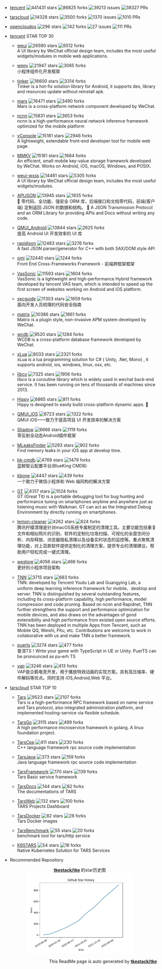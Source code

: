 
+ [tencent](https://github.com/tencent)
![441431 stars](https://img.shields.io/badge/Stars-441431-green)
![86825 forks](https://img.shields.io/badge/Forks-86825-green)
![39213 issues](https://img.shields.io/badge/Issues-39213-green)
![38327 PRs](https://img.shields.io/badge/PRs-38327-green)

+ [tarscloud](https://github.com/tarscloud)
![14328 stars](https://img.shields.io/badge/Stars-14328-green)
![3500 forks](https://img.shields.io/badge/Forks-3500-green)
![1370 issues](https://img.shields.io/badge/Issues-1370-green)
![1010 PRs](https://img.shields.io/badge/PRs-1010-green)

+ [opencloudos](https://github.com/opencloudos)
![296 stars](https://img.shields.io/badge/Stars-296-green)
![142 forks](https://img.shields.io/badge/Forks-142-green)
![27 issues](https://img.shields.io/badge/Issues-27-green)
![111 PRs](https://img.shields.io/badge/PRs-111-green)



+ [tencent](https://github.com/tencent) STAR TOP 30
    
    + [weui](https://github.com/tencent/weui) 
    ![26590 stars](https://img.shields.io/badge/Stars-26590-green)
    ![6512 forks](https://img.shields.io/badge/Forks-6512-green)  
    A UI library by WeChat official design team, includes the most useful widgets/modules in mobile web applications.
    
    + [wepy](https://github.com/tencent/wepy) 
    ![21947 stars](https://img.shields.io/badge/Stars-21947-green)
    ![3065 forks](https://img.shields.io/badge/Forks-3065-green)  
    小程序组件化开发框架
    
    + [tinker](https://github.com/tencent/tinker) 
    ![16600 stars](https://img.shields.io/badge/Stars-16600-green)
    ![3314 forks](https://img.shields.io/badge/Forks-3314-green)  
    Tinker is a hot-fix solution library for Android, it supports dex, library and resources update without reinstall apk.
    
    + [mars](https://github.com/tencent/mars) 
    ![16471 stars](https://img.shields.io/badge/Stars-16471-green)
    ![3490 forks](https://img.shields.io/badge/Forks-3490-green)  
    Mars is a cross-platform network component  developed by WeChat.
    
    + [ncnn](https://github.com/tencent/ncnn) 
    ![15831 stars](https://img.shields.io/badge/Stars-15831-green)
    ![3653 forks](https://img.shields.io/badge/Forks-3653-green)  
    ncnn is a high-performance neural network inference framework optimized for the mobile platform
    
    + [vConsole](https://github.com/tencent/vConsole) 
    ![15181 stars](https://img.shields.io/badge/Stars-15181-green)
    ![2946 forks](https://img.shields.io/badge/Forks-2946-green)  
    A lightweight, extendable front-end developer tool for mobile web page.
    
    + [MMKV](https://github.com/tencent/MMKV) 
    ![15161 stars](https://img.shields.io/badge/Stars-15161-green)
    ![1684 forks](https://img.shields.io/badge/Forks-1684-green)  
    An efficient, small mobile key-value storage framework developed by WeChat. Works on Android, iOS, macOS, Windows, and POSIX.
    
    + [weui-wxss](https://github.com/tencent/weui-wxss) 
    ![14461 stars](https://img.shields.io/badge/Stars-14461-green)
    ![5305 forks](https://img.shields.io/badge/Forks-5305-green)  
    A UI library by WeChat official design team, includes the most useful widgets/modules.
    
    + [APIJSON](https://github.com/tencent/APIJSON) 
    ![13945 stars](https://img.shields.io/badge/Stars-13945-green)
    ![1835 forks](https://img.shields.io/badge/Forks-1835-green)  
    🚀 零代码、全功能、强安全 ORM 库，后端接口和文档零代码，前端(客户端) 定制返回 JSON 的数据和结构。 🚀 A JSON Transmission Protocol and an ORM Library for providing APIs and Docs without writing any code.
    
    + [QMUI_Android](https://github.com/tencent/QMUI_Android) 
    ![13844 stars](https://img.shields.io/badge/Stars-13844-green)
    ![2625 forks](https://img.shields.io/badge/Forks-2625-green)  
    提高 Android UI 开发效率的 UI 库
    
    + [rapidjson](https://github.com/tencent/rapidjson) 
    ![12483 stars](https://img.shields.io/badge/Stars-12483-green)
    ![3276 forks](https://img.shields.io/badge/Forks-3276-green)  
    A fast JSON parser/generator for C++ with both SAX/DOM style API
    
    + [omi](https://github.com/tencent/omi) 
    ![12440 stars](https://img.shields.io/badge/Stars-12440-green)
    ![1244 forks](https://img.shields.io/badge/Forks-1244-green)  
     Front End Cross-Frameworks Framework - 前端跨框架框架
    
    + [VasSonic](https://github.com/tencent/VasSonic) 
    ![11593 stars](https://img.shields.io/badge/Stars-11593-green)
    ![1604 forks](https://img.shields.io/badge/Forks-1604-green)  
    VasSonic is a lightweight and high-performance Hybrid framework developed by tencent VAS team, which is intended to speed up the first screen of websites working on Android and iOS platform. 
    
    + [secguide](https://github.com/tencent/secguide) 
    ![11303 stars](https://img.shields.io/badge/Stars-11303-green)
    ![1659 forks](https://img.shields.io/badge/Forks-1659-green)  
    面向开发人员梳理的代码安全指南
    
    + [matrix](https://github.com/tencent/matrix) 
    ![10386 stars](https://img.shields.io/badge/Stars-10386-green)
    ![1661 forks](https://img.shields.io/badge/Forks-1661-green)  
    Matrix is a plugin style, non-invasive APM system developed by WeChat.
    
    + [wcdb](https://github.com/tencent/wcdb) 
    ![9520 stars](https://img.shields.io/badge/Stars-9520-green)
    ![1284 forks](https://img.shields.io/badge/Forks-1284-green)  
    WCDB is a cross-platform database framework developed by WeChat.
    
    + [xLua](https://github.com/tencent/xLua) 
    ![8033 stars](https://img.shields.io/badge/Stars-8033-green)
    ![2321 forks](https://img.shields.io/badge/Forks-2321-green)  
    xLua is a lua programming solution for  C# ( Unity, .Net, Mono) , it supports android, ios, windows, linux, osx, etc.
    
    + [libco](https://github.com/tencent/libco) 
    ![7325 stars](https://img.shields.io/badge/Stars-7325-green)
    ![1956 forks](https://img.shields.io/badge/Forks-1956-green)  
    libco is a coroutine library which is widely used in wechat  back-end service. It has been running on tens of thousands of machines since 2013.
    
    + [Hippy](https://github.com/tencent/Hippy) 
    ![6865 stars](https://img.shields.io/badge/Stars-6865-green)
    ![811 forks](https://img.shields.io/badge/Forks-811-green)  
    Hippy is designed to easily build cross-platform dynamic apps. 👏
    
    + [QMUI_iOS](https://github.com/tencent/QMUI_iOS) 
    ![6723 stars](https://img.shields.io/badge/Stars-6723-green)
    ![1322 forks](https://img.shields.io/badge/Forks-1322-green)  
    QMUI iOS——致力于提高项目 UI 开发效率的解决方案
    
    + [Shadow](https://github.com/tencent/Shadow) 
    ![6666 stars](https://img.shields.io/badge/Stars-6666-green)
    ![1119 forks](https://img.shields.io/badge/Forks-1119-green)  
    零反射全动态Android插件框架
    
    + [MLeaksFinder](https://github.com/tencent/MLeaksFinder) 
    ![5293 stars](https://img.shields.io/badge/Stars-5293-green)
    ![902 forks](https://img.shields.io/badge/Forks-902-green)  
    Find memory leaks in your iOS app at develop time.
    
    + [bk-cmdb](https://github.com/tencent/bk-cmdb) 
    ![4769 stars](https://img.shields.io/badge/Stars-4769-green)
    ![1479 forks](https://img.shields.io/badge/Forks-1479-green)  
    蓝鲸智云配置平台(BlueKing CMDB)
    
    + [kbone](https://github.com/tencent/kbone) 
    ![4447 stars](https://img.shields.io/badge/Stars-4447-green)
    ![439 forks](https://img.shields.io/badge/Forks-439-green)  
    一个致力于微信小程序和 Web 端同构的解决方案
    
    + [GT](https://github.com/tencent/GT) 
    ![4317 stars](https://img.shields.io/badge/Stars-4317-green)
    ![1024 forks](https://img.shields.io/badge/Forks-1024-green)  
    GT (Great Tit) is a portable debugging tool for bug hunting and performance tuning on smartphones anytime and anywhere just as listening music with Walkman. GT can act as the Integrated Debug Environment by directly running on smartphones.
    
    + [lemon-cleaner](https://github.com/tencent/lemon-cleaner) 
    ![4262 stars](https://img.shields.io/badge/Stars-4262-green)
    ![624 forks](https://img.shields.io/badge/Forks-624-green)  
    腾讯柠檬清理是针对macOS系统专属制定的清理工具。主要功能包括重复文件和相似照片的识别、软件的定制化垃圾扫描、可视化的全盘空间分析、内存释放、浏览器隐私清理以及设备实时状态的监控等。重点聚焦清理功能，对上百款软件提供定制化的清理方案，提供专业的清理建议，帮助用户轻松完成一键式清理。
    
    + [westore](https://github.com/tencent/westore) 
    ![4056 stars](https://img.shields.io/badge/Stars-4056-green)
    ![466 forks](https://img.shields.io/badge/Forks-466-green)  
    更好的小程序项目架构
    
    + [TNN](https://github.com/tencent/TNN) 
    ![3715 stars](https://img.shields.io/badge/Stars-3715-green)
    ![683 forks](https://img.shields.io/badge/Forks-683-green)  
    TNN: developed by Tencent Youtu Lab and Guangying Lab, a uniform deep learning inference framework for mobile、desktop and server. TNN is distinguished by several outstanding features, including its cross-platform capability, high performance, model compression and code pruning. Based on ncnn and Rapidnet, TNN further strengthens the support and performance optimization for mobile devices, and also draws on the advantages of good extensibility and high performance from existed open source efforts. TNN has been deployed in multiple Apps from Tencent, such as Mobile QQ, Weishi, Pitu, etc. Contributions are welcome to work in collaborative with us and make TNN a better framework. 
    
    + [puerts](https://github.com/tencent/puerts) 
    ![3274 stars](https://img.shields.io/badge/Stars-3274-green)
    ![477 forks](https://img.shields.io/badge/Forks-477-green)  
    普洱TS！Write your game with TypeScript in UE or Unity. PuerTS can be pronounced as pu-erh TS
    
    + [vap](https://github.com/tencent/vap) 
    ![3246 stars](https://img.shields.io/badge/Stars-3246-green)
    ![413 forks](https://img.shields.io/badge/Forks-413-green)  
    VAP是企鹅电竞开发，用于播放特效动画的实现方案。具有高压缩率、硬件解码等优点。同时支持 iOS,Android,Web 平台。
    

+ [tarscloud](https://github.com/tarscloud) STAR TOP 10
    
    + [Tars](https://github.com/tarscloud/Tars) 
    ![9523 stars](https://img.shields.io/badge/Stars-9523-green)
    ![2107 forks](https://img.shields.io/badge/Forks-2107-green)  
    Tars is a high-performance RPC framework based on name service and Tars protocol, also integrated administration platform, and implemented hosting-service via flexible schedule.
    
    + [TarsGo](https://github.com/tarscloud/TarsGo) 
    ![3115 stars](https://img.shields.io/badge/Stars-3115-green)
    ![499 forks](https://img.shields.io/badge/Forks-499-green)  
    A  high performance microservice  framework  in golang. A linux foundation project.
    
    + [TarsCpp](https://github.com/tarscloud/TarsCpp) 
    ![411 stars](https://img.shields.io/badge/Stars-411-green)
    ![230 forks](https://img.shields.io/badge/Forks-230-green)  
    C++ language framework rpc source code implementation
    
    + [TarsJava](https://github.com/tarscloud/TarsJava) 
    ![373 stars](https://img.shields.io/badge/Stars-373-green)
    ![159 forks](https://img.shields.io/badge/Forks-159-green)  
    Java language framework rpc source code implementation
    
    + [TarsFramework](https://github.com/tarscloud/TarsFramework) 
    ![170 stars](https://img.shields.io/badge/Stars-170-green)
    ![139 forks](https://img.shields.io/badge/Forks-139-green)  
    Tars Basic service framework
    
    + [TarsDocs](https://github.com/tarscloud/TarsDocs) 
    ![144 stars](https://img.shields.io/badge/Stars-144-green)
    ![82 forks](https://img.shields.io/badge/Forks-82-green)  
    The documentations of TARS
    
    + [TarsWeb](https://github.com/tarscloud/TarsWeb) 
    ![132 stars](https://img.shields.io/badge/Stars-132-green)
    ![100 forks](https://img.shields.io/badge/Forks-100-green)  
    TARS Projects Dashboard
    
    + [TarsDocker](https://github.com/tarscloud/TarsDocker) 
    ![82 stars](https://img.shields.io/badge/Stars-82-green)
    ![28 forks](https://img.shields.io/badge/Forks-28-green)  
    Tars Docker  images
    
    + [TarsBenchmark](https://github.com/tarscloud/TarsBenchmark) 
    ![55 stars](https://img.shields.io/badge/Stars-55-green)
    ![20 forks](https://img.shields.io/badge/Forks-20-green)  
    benchmark tool for tars/http service
    
    + [K8STARS](https://github.com/tarscloud/K8STARS) 
    ![54 stars](https://img.shields.io/badge/Stars-54-green)
    ![16 forks](https://img.shields.io/badge/Forks-16-green)  
    Native Kubernetes  Solution for TARS Services
    


+ Recommended Repository  
<p align="center">
      <strong>
        <a href="https://github.com/tkestack/tke" target="_blank">tkestack/tke</a>
      </strong>  的star历史图
  <br>
  <img src="https://raw.githubusercontent.com/ButterAndButterfly/GithubTools/master/data/stars_history.jpg" width="350px"></img>    
</p>

<p align="right">
      This ReadMe page is auto generated by 
      <strong>
        <a href="https://github.com/tkestack/tke" target="_blank">tkestack/tke</a><br>
      </strong>   
</p>
